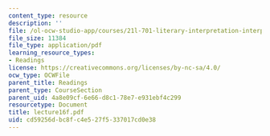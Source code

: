 ```yaml
---
content_type: resource
description: ''
file: /ol-ocw-studio-app/courses/21l-701-literary-interpretation-interpreting-poetry-fall-2003/cd59256dbc8fc4e527f5337017cd0e38_lecture16f.pdf
file_size: 11384
file_type: application/pdf
learning_resource_types:
- Readings
license: https://creativecommons.org/licenses/by-nc-sa/4.0/
ocw_type: OCWFile
parent_title: Readings
parent_type: CourseSection
parent_uid: 4a8e09cf-6e66-d8c1-78e7-e931ebf4c299
resourcetype: Document
title: lecture16f.pdf
uid: cd59256d-bc8f-c4e5-27f5-337017cd0e38
---
```

